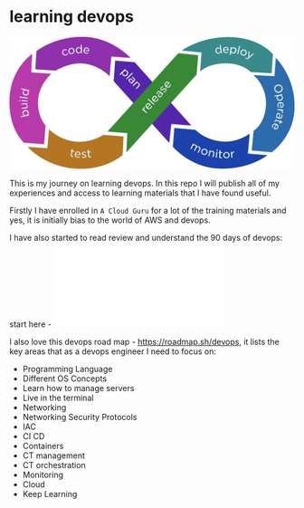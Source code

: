 # learning devops

![Pasted_image_20220414124647.png](attachments/Pasted_image_20220414124647.png)

This is my journey on learning devops. In this repo I will publish all of my experiences and access to learning materials that I have found useful. 

Firstly I have enrolled in `A Cloud Guru` for a lot of the training materials and yes, it is initially bias to the world of AWS and devops.

I have also started to read review and understand the 90 days of devops: start here - ![devops_day1.md](days/devops_day1.md)

I also love this devops road map - https://roadmap.sh/devops, it lists the key areas that as a devops engineer I need to focus on:
- Programming Language
- Different OS Concepts
- Learn how to manage servers 
- Live in the terminal
- Networking
- Networking Security Protocols
- IAC 
- CI CD
- Containers 
- CT management 
- CT orchestration 
- Monitoring 
- Cloud 
- Keep Learning



